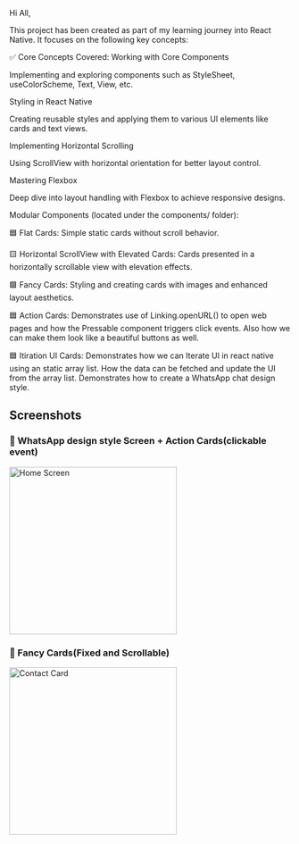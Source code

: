 Hi All,

This project has been created as part of my learning journey into React Native. It focuses on the following key concepts:

✅ Core Concepts Covered:
Working with Core Components

Implementing and exploring components such as StyleSheet, useColorScheme, Text, View, etc.

Styling in React Native

Creating reusable styles and applying them to various UI elements like cards and text views.

Implementing Horizontal Scrolling

Using ScrollView with horizontal orientation for better layout control.

Mastering Flexbox

Deep dive into layout handling with Flexbox to achieve responsive designs.

Modular Components (located under the components/ folder):

🟦 Flat Cards: Simple static cards without scroll behavior.

🟨 Horizontal ScrollView with Elevated Cards: Cards presented in a horizontally scrollable view with elevation effects.

🟪 Fancy Cards: Styling and creating cards with images and enhanced layout aesthetics.

🟦 Action Cards: Demonstrates use of Linking.openURL() to open web pages and how the Pressable component triggers click events. Also how we can make them look like a beautiful buttons as well.

🟦 Itiration UI Cards: Demonstrates how we can Iterate UI in react native using an static array list. How the data can be fetched and update the UI from the array list.
Demonstrates how to create a WhatsApp chat design style.

## Screenshots

<h3>📱 WhatsApp design style Screen + Action Cards(clickable event) </h3>
<img src="./screenshots/screenshot1.png" alt="Home Screen" width="300"/>

<h3>🎨 Fancy Cards(Fixed and Scrollable)</h3>
<img src="./screenshots/screenshot2.png" alt="Contact Card" width="300"/>
